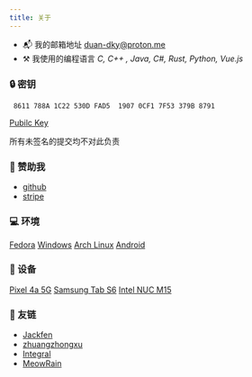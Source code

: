 ```yaml
---
title: 关于
---
```


- 📬 我的邮箱地址 duan-dky@proton.me
- ⚒️ 我使用的编程语言 *C, C++ , Java, C#, Rust, Python, Vue.js*

### 🔒 密钥

     8611 788A 1C22 530D FAD5  1907 0CF1 7F53 379B 8791


[Pubilc Key](https://keys.openpgp.org/vks/v1/by-fingerprint/8611788A1C22530DFAD519070CF17F53379B8791)

所有未签名的提交均不对此负责

### 💖 赞助我

- [github](https://github.com/sponsors/inspireMeNow)
- [stripe](https://buy.stripe.com/6oE6pH8kP00Y9vGdQS)

### 💻 环境
[Fedora](https://getfedora.org/)  [Windows](https://www.microsoft.com/windows10)  [Arch Linux](https://archlinux.org)  [Android](https://www.android.com/)

### 📱 设备
[Pixel 4a 5G](https://store.google.com/)  [Samsung Tab S6](https://www.samsung.com)  [Intel NUC M15](https://www.intel.com/)

### 🔗 友链
- [Jackfen](https://jackfen.github.io/)
- [zhuangzhongxu](https://www.cnblogs.com/zhuangzhongxu/)
- [Integral](https://integral.org.cn/)
- [MeowRain](https://meowrain.cn/)
